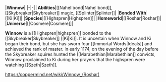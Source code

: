 |**Winnow**|
|-|-|
|**Abilities**|[[Nahel bond\|Nahel bond]], [[Skybreaker\|Skybreaker]] magic, [[Splinter\|Splinter]]|
|**Bonded With**|[[Ki\|Ki]]|
|**Species**|[[Highspren\|Highspren]]|
|**Homeworld**|[[Roshar\|Roshar]]|
|**Universe**|[[Cosmere\|Cosmere]]|

**Winnow** is a [[Highspren\|highspren]] bonded to the [[Skybreaker\|Skybreaker]] [[Ki\|Ki]].
It is uncertain when Winnow and Ki began their bond, but she has sworn four [[Immortal Words\|Ideals]] and achieved the rank of master.
In early 1174, on the evening of the day before the Skybreaker squires hunted the [[Marabethian\|Marabethian]] convicts, Winnow proclaimed to Ki during her prayers that the highspren were watching [[Szeth\|Szeth]].



https://coppermind.net/wiki/Winnow_(Roshar)